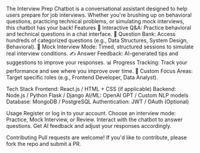 The Interview Prep Chatbot is a conversational assistant designed to help users prepare for job interviews. 
Whether you're brushing up on behavioral questions, practicing technical problems, or simulating mock interviews, this chatbot has your back!
Features
💬 Interactive Q&A: Practice behavioral and technical questions in a chat interface.
🧠 Question Bank: Access hundreds of categorized questions (e.g., Data Structures, System Design, Behavioral).
🧪 Mock Interview Mode: Timed, structured sessions to simulate real interview conditions.
✍️ Answer Feedback: AI-generated tips and suggestions to improve your responses.
📊 Progress Tracking: Track your performance and see where you improve over time.
🎯 Custom Focus Areas: Target specific roles (e.g., Frontend Developer, Data Analyst).

Tech Stack
Frontend: React.js / HTML + CSS (if applicable)
Backend: Node.js / Python Flask / Django
AI/ML: OpenAI GPT / Custom NLP models
Database: MongoDB / PostgreSQL
Authentication: JWT / OAuth (Optional)

Usage
Register or log in to your account.
Choose an interview mode: Practice, Mock Interview, or Review.
Interact with the chatbot to answer questions.
Get AI feedback and adjust your responses accordingly.

Contributing
Pull requests are welcome! If you'd like to contribute, please fork the repo and submit a PR.


